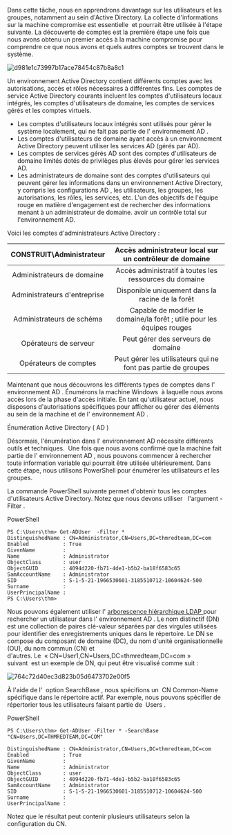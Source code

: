 Dans cette tâche, nous en apprendrons davantage sur les utilisateurs et les groupes, notamment au sein d'Active Directory. La collecte d'informations sur la machine compromise est essentielle  et pourrait être utilisée à l'étape suivante. La découverte de comptes est la première étape une fois que nous avons obtenu un premier accès à la machine compromise pour comprendre ce que nous avons et quels autres comptes se trouvent dans le système. 

![d981e1c73997b17ace78454c87b8a8c1](https://github.com/dsgsec/Red-Team/assets/82456829/6467020c-91c5-42f0-b1c1-a259a73dc2e9)

Un environnement Active Directory contient différents comptes avec les autorisations, accès et rôles nécessaires à différentes fins. Les comptes de service Active Directory courants incluent les comptes d'utilisateurs locaux intégrés, les comptes d'utilisateurs de domaine, les comptes de services gérés et les comptes virtuels. 

-   Les comptes d'utilisateurs locaux intégrés sont utilisés pour gérer le système localement, qui ne fait pas partie de l' environnement AD .
-   Les comptes d'utilisateurs de domaine ayant accès à un environnement Active Directory peuvent utiliser les services AD (gérés par AD).
-   Les comptes de services gérés AD sont des comptes d'utilisateurs de domaine limités dotés de privilèges plus élevés pour gérer les services AD.
-   Les administrateurs de domaine sont des comptes d'utilisateurs qui peuvent gérer les informations dans un environnement Active Directory, y compris les configurations AD , les utilisateurs, les groupes, les autorisations, les rôles, les services, etc. L'un des objectifs de l'équipe rouge en matière d'engagement est de rechercher des informations menant à un administrateur de domaine. avoir un contrôle total sur l'environnement AD.

Voici les comptes d'administrateurs Active Directory :

**CONSTRUIT\Administrateur**|**Accès administrateur local sur un contrôleur de domaine**
:-----:|:-----:
Administrateurs de domaine|Accès administratif à toutes les ressources du domaine
Administrateurs d'entreprise|Disponible uniquement dans la racine de la forêt
Administrateurs de schéma|Capable de modifier le domaine/la forêt ; utile pour les équipes rouges
Opérateurs de serveur|Peut gérer des serveurs de domaine
Opérateurs de comptes|Peut gérer les utilisateurs qui ne font pas partie de groupes

Maintenant que nous découvrons les différents types de comptes dans l' environnement AD . Énumérons la machine Windows  à laquelle nous avons accès lors de la phase d'accès initiale. En tant qu'utilisateur actuel, nous disposons d'autorisations spécifiques pour afficher ou gérer des éléments au sein de la machine et de l' environnement AD . 

Énumération Active Directory ( AD )

Désormais, l'énumération dans l' environnement AD nécessite différents outils et techniques.  Une fois que nous avons confirmé que la machine fait partie de l' environnement AD , nous pouvons commencer à rechercher toute information variable qui pourrait être utilisée ultérieurement. Dans cette étape, nous utilisons PowerShell pour énumérer les utilisateurs et les groupes.

La commande PowerShell suivante permet d'obtenir tous les comptes d'utilisateurs Active Directory. Notez que nous devons utiliser   l'argument -Filter .

PowerShell

```
PS C:\Users\thm> Get-ADUser  -Filter *
DistinguishedName : CN=Administrator,CN=Users,DC=thmredteam,DC=com
Enabled           : True
GivenName         :
Name              : Administrator
ObjectClass       : user
ObjectGUID        : 4094d220-fb71-4de1-b5b2-ba18f6583c65
SamAccountName    : Administrator
SID               : S-1-5-21-1966530601-3185510712-10604624-500
Surname           :
UserPrincipalName :
PS C:\Users\thm>
```

Nous pouvons également utiliser l' [arborescence hiérarchique LDAP ](http://www.ietf.org/rfc/rfc2253.txt)pour rechercher un utilisateur dans l' environnement AD . Le nom distinctif (DN) est une collection de paires clé-valeur séparées par des virgules utilisées pour identifier des enregistrements uniques dans le répertoire. Le DN se compose du composant de domaine (DC), du nom d'unité organisationnelle (OU), du nom commun (CN) et d'autres. Le  « CN=User1,CN=Users,DC=thmredteam,DC=com » suivant  est un exemple de DN, qui peut être visualisé comme suit :

![764c72d40ec3d823b05d6473702e00f5](https://github.com/dsgsec/Red-Team/assets/82456829/db810ebe-0f08-4cd0-8db0-ad34794ad9d6)

À l'aide de l'  option SearchBase , nous spécifions un  CN Common-Name spécifique dans le répertoire actif. Par exemple, nous pouvons spécifier de répertorier tous les utilisateurs faisant partie de  Users .

PowerShell

```
PS C:\Users\thm> Get-ADUser -Filter * -SearchBase "CN=Users,DC=THMREDTEAM,DC=COM"

DistinguishedName : CN=Administrator,CN=Users,DC=thmredteam,DC=com
Enabled           : True
GivenName         :
Name              : Administrator
ObjectClass       : user
ObjectGUID        : 4094d220-fb71-4de1-b5b2-ba18f6583c65
SamAccountName    : Administrator
SID               : S-1-5-21-1966530601-3185510712-10604624-500
Surname           :
UserPrincipalName :
```

Notez que le résultat peut contenir plusieurs utilisateurs selon la configuration du CN.
